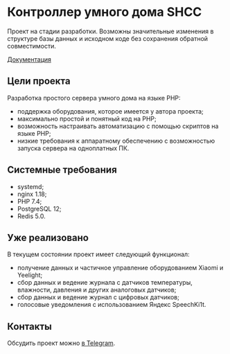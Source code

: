 # Контроллер умного дома SHCC

Проект на стадии разработки. Возможны значительные изменения в структуре базы данных и исходном коде без сохранения обратной совместимости.

[Документация](docs/index.md)

## Цели проекта

Разработка простого сервера умного дома на языке PHP:

- поддержка оборудования, которое имеется у автора проекта;
- максимально простой и понятный код на PHP;
- возможность настраивать автоматизацию с помощью скриптов на языке PHP;
- низкие требования к аппаратному обеспечению с возможностью запуска сервера на одноплатных ПК.

## Системные требования

- systemd;
- nginx 1.18;
- PHP 7.4;
- PostgreSQL 12;
- Redis 5.0.

## Уже реализовано

В текущем состоянии проект имеет следующий функционал:

- получение данных и частичное управление оборудованием Xiaomi и Yeelight;
- сбор данных и ведение журнала с датчиков температуры, влажности, давления и других аналоговых датчиков;
- сбор данных и ведение журнал с цифровых датчиков;
- голосовые уведомления с использованием Яндекс SpeechKi1t.

## Контакты

Обсудить проект можно [в Telegram](https://t.me/shcc_ru).
